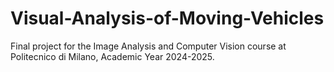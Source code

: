 # Visual-Analysis-of-Moving-Vehicles
Final project for the Image Analysis and Computer Vision course at Politecnico di Milano, Academic Year 2024-2025.
